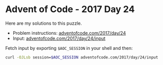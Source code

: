 # Advent of Code - 2017 Day 24
Here are my solutions to this puzzle.

* Problem instructions: [adventofcode.com/2017/day/24](https://adventofcode.com/2017/day/24)
* Input: [adventofcode.com/2017/day/24/input](https://adventofcode.com/2017/day/24/input)

Fetch input by exporting `$AOC_SESSION` in your shell and then:
```bash
curl -OJLsb session=$AOC_SESSION adventofcode.com/2017/day/24/input
```
